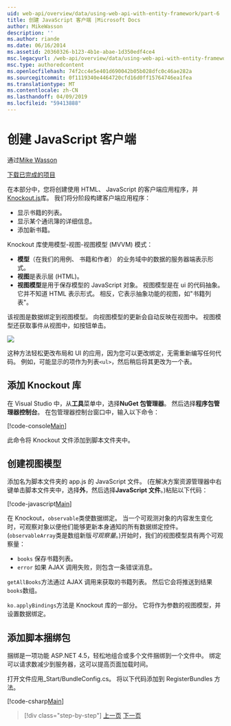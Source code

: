 ```yaml
---
uid: web-api/overview/data/using-web-api-with-entity-framework/part-6
title: 创建 JavaScript 客户端 |Microsoft Docs
author: MikeWasson
description: ''
ms.author: riande
ms.date: 06/16/2014
ms.assetid: 20360326-b123-4b1e-abae-1d350edf4ce4
msc.legacyurl: /web-api/overview/data/using-web-api-with-entity-framework/part-6
msc.type: authoredcontent
ms.openlocfilehash: 74f2cc4e5e401d690042b05b028dfc0c46ae282a
ms.sourcegitcommit: 0f1119340e4464720cfd16d0ff15764746ea1fea
ms.translationtype: MT
ms.contentlocale: zh-CN
ms.lasthandoff: 04/09/2019
ms.locfileid: "59413888"
---
```

# <a name="create-the-javascript-client"></a>创建 JavaScript 客户端

通过[Mike Wasson](https://github.com/MikeWasson)

[下载已完成的项目](https://github.com/MikeWasson/BookService)

在本部分中，您将创建使用 HTML、 JavaScript 的客户端应用程序，并[Knockout.js](http://knockoutjs.com/)库。 我们将分阶段构建客户端应用程序：

- 显示书籍的列表。
- 显示某个通讯簿的详细信息。
- 添加新书籍。

Knockout 库使用模型-视图-视图模型 (MVVM) 模式：

- **模型**（在我们的用例、 书籍和作者） 的业务域中的数据的服务器端表示形式。
- **视图**是表示层 (HTML)。
- **视图模型**是用于保存模型的 JavaScript 对象。 视图模型是在 ui 的代码抽象。 它并不知道 HTML 表示形式。 相反，它表示抽象功能的视图，如&quot;书籍列表&quot;。

该视图是数据绑定到视图模型。 向视图模型的更新会自动反映在视图中。 视图模型还获取事件从视图中，如按钮单击。

![](part-6/_static/image1.png)

这种方法轻松更改布局和 UI 的应用，因为您可以更改绑定，无需重新编写任何代码。 例如，可能显示的项作为列表`<ul>`，然后稍后将其更改为一个表。

## <a name="add-the-knockout-library"></a>添加 Knockout 库

在 Visual Studio 中，从**工具**菜单中，选择**NuGet 包管理器**。 然后选择**程序包管理器控制台**。 在包管理器控制台窗口中，输入以下命令：

[!code-console[Main](part-6/samples/sample1.cmd)]

此命令将 Knockout 文件添加到脚本文件夹中。

## <a name="create-the-view-model"></a>创建视图模型

添加名为脚本文件夹的 app.js 的 JavaScript 文件。 (在解决方案资源管理器中右键单击脚本文件夹中，选择**外**，然后选择**JavaScript 文件**。)粘贴以下代码：

[!code-javascript[Main](part-6/samples/sample2.js)]

在 Knockout，`observable`类使数据绑定。 当一个可观测对象的内容发生变化时，可观察对象以便他们能够更新本身通知的所有数据绑定控件。 (`observableArray`类是数组新版*可观察量*。)开始时，我们的视图模型具有两个可观察量：

- `books` 保存书籍列表。
- `error` 如果 AJAX 调用失败，则包含一条错误消息。

`getAllBooks`方法通过 AJAX 调用来获取的书籍列表。 然后它会将推送到结果`books`数组。

`ko.applyBindings`方法是 Knockout 库的一部分。 它将作为参数的视图模型，并设置数据绑定。

## <a name="add-a-script-bundle"></a>添加脚本捆绑包

捆绑是一项功能 ASP.NET 4.5，轻松地组合或多个文件捆绑到一个文件中。 绑定可以请求数减少到服务器，这可以提高页面加载时间。

打开文件应用\_Start/BundleConfig.cs。 将以下代码添加到 RegisterBundles 方法。

[!code-csharp[Main](part-6/samples/sample3.cs)]

> [!div class="step-by-step"]
> [上一页](part-5.md)
> [下一页](part-7.md)
